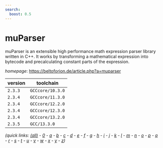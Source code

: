 ```yaml
---
search:
  boost: 0.5
---
```

# muParser

muParser is an extensible high performance math expression parser library  written in C++. It works by transforming a mathematical expression into  bytecode and precalculating constant parts of the expression.

*homepage*: <https://beltoforion.de/article.php?a=muparser>

version | toolchain
--------|----------
``2.3.3`` | ``GCCcore/10.3.0``
``2.3.4`` | ``GCCcore/11.3.0``
``2.3.4`` | ``GCCcore/12.2.0``
``2.3.4`` | ``GCCcore/12.3.0``
``2.3.4`` | ``GCCcore/13.2.0``
``2.3.5`` | ``GCC/13.3.0``


*(quick links: [(all)](../index.md) - [0](../0/index.md) - [a](../a/index.md) - [b](../b/index.md) - [c](../c/index.md) - [d](../d/index.md) - [e](../e/index.md) - [f](../f/index.md) - [g](../g/index.md) - [h](../h/index.md) - [i](../i/index.md) - [j](../j/index.md) - [k](../k/index.md) - [l](../l/index.md) - [m](../m/index.md) - [n](../n/index.md) - [o](../o/index.md) - [p](../p/index.md) - [q](../q/index.md) - [r](../r/index.md) - [s](../s/index.md) - [t](../t/index.md) - [u](../u/index.md) - [v](../v/index.md) - [w](../w/index.md) - [x](../x/index.md) - [y](../y/index.md) - [z](../z/index.md))*

